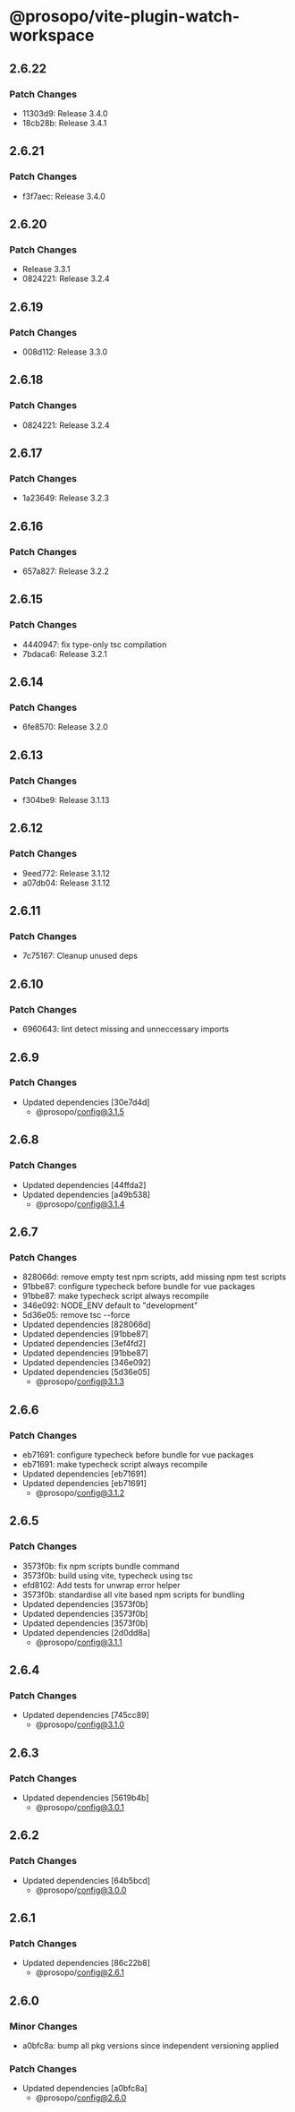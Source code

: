 # @prosopo/vite-plugin-watch-workspace

## 2.6.22
### Patch Changes

- 11303d9: Release 3.4.0
- 18cb28b: Release 3.4.1

## 2.6.21
### Patch Changes

- f3f7aec: Release 3.4.0

## 2.6.20
### Patch Changes

- Release 3.3.1
- 0824221: Release 3.2.4

## 2.6.19
### Patch Changes

- 008d112: Release 3.3.0

## 2.6.18
### Patch Changes

- 0824221: Release 3.2.4

## 2.6.17
### Patch Changes

- 1a23649: Release 3.2.3

## 2.6.16
### Patch Changes

- 657a827: Release 3.2.2

## 2.6.15
### Patch Changes

- 4440947: fix type-only tsc compilation
- 7bdaca6: Release 3.2.1

## 2.6.14
### Patch Changes

- 6fe8570: Release 3.2.0

## 2.6.13
### Patch Changes

- f304be9: Release 3.1.13

## 2.6.12
### Patch Changes

- 9eed772: Release 3.1.12
- a07db04: Release 3.1.12

## 2.6.11
### Patch Changes

- 7c75167: Cleanup unused deps

## 2.6.10
### Patch Changes

- 6960643: lint detect missing and unneccessary imports

## 2.6.9
### Patch Changes

- Updated dependencies [30e7d4d]
  - @prosopo/config@3.1.5

## 2.6.8
### Patch Changes

- Updated dependencies [44ffda2]
- Updated dependencies [a49b538]
  - @prosopo/config@3.1.4

## 2.6.7
### Patch Changes

- 828066d: remove empty test npm scripts, add missing npm test scripts
- 91bbe87: configure typecheck before bundle for vue packages
- 91bbe87: make typecheck script always recompile
- 346e092: NODE_ENV default to "development"
- 5d36e05: remove tsc --force
- Updated dependencies [828066d]
- Updated dependencies [91bbe87]
- Updated dependencies [3ef4fd2]
- Updated dependencies [91bbe87]
- Updated dependencies [346e092]
- Updated dependencies [5d36e05]
  - @prosopo/config@3.1.3

## 2.6.6
### Patch Changes

- eb71691: configure typecheck before bundle for vue packages
- eb71691: make typecheck script always recompile
- Updated dependencies [eb71691]
- Updated dependencies [eb71691]
  - @prosopo/config@3.1.2

## 2.6.5
### Patch Changes

- 3573f0b: fix npm scripts bundle command
- 3573f0b: build using vite, typecheck using tsc
- efd8102: Add tests for unwrap error helper
- 3573f0b: standardise all vite based npm scripts for bundling
- Updated dependencies [3573f0b]
- Updated dependencies [3573f0b]
- Updated dependencies [3573f0b]
- Updated dependencies [2d0dd8a]
  - @prosopo/config@3.1.1

## 2.6.4
### Patch Changes

- Updated dependencies [745cc89]
  - @prosopo/config@3.1.0

## 2.6.3
### Patch Changes

- Updated dependencies [5619b4b]
  - @prosopo/config@3.0.1

## 2.6.2
### Patch Changes

- Updated dependencies [64b5bcd]
  - @prosopo/config@3.0.0

## 2.6.1
### Patch Changes

- Updated dependencies [86c22b8]
  - @prosopo/config@2.6.1

## 2.6.0

### Minor Changes

- a0bfc8a: bump all pkg versions since independent versioning applied

### Patch Changes

- Updated dependencies [a0bfc8a]
  - @prosopo/config@2.6.0
